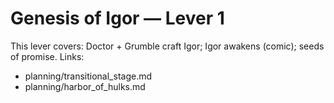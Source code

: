 # Genesis of Igor — Lever 1

This lever covers: Doctor + Grumble craft Igor; Igor awakens (comic); seeds of promise.
Links:
- planning/transitional_stage.md
- planning/harbor_of_hulks.md
